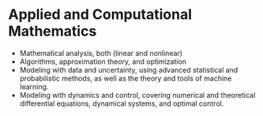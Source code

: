 # Applied and Computational Mathematics

- Mathematical analysis, both (linear and nonlinear)
- Algorithms, approximation theory, and optimization
- Modeling with data and uncertainty, using advanced statistical and probabilistic methods, as well as the theory and tools of machine learning.
- Modeling with dynamics and control, covering numerical and theoretical differential equations, dynamical systems, and optimal control.

